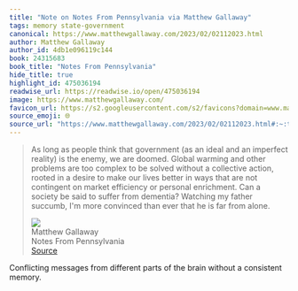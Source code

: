 ```yaml
---
title: "Note on Notes From Pennsylvania via Matthew Gallaway"
tags: memory state-government
canonical: https://www.matthewgallaway.com/2023/02/02112023.html
author: Matthew Gallaway
author_id: 4db1e096119c144
book: 24315683
book_title: "Notes From Pennsylvania"
hide_title: true
highlight_id: 475036194
readwise_url: https://readwise.io/open/475036194
image: https://www.matthewgallaway.com/
favicon_url: https://s2.googleusercontent.com/s2/favicons?domain=www.matthewgallaway.com
source_emoji: 🌐
source_url: "https://www.matthewgallaway.com/2023/02/02112023.html#:~:text=As%20long%20as,far%20from%20alone."
---
```


> As long as people think that government (as an ideal and an imperfect reality) is the enemy, we are doomed. Global warming and other problems are too complex to be solved without a collective action, rooted in a desire to make our lives better in ways that are not contingent on market efficiency or personal enrichment. Can a society be said to suffer from dementia? Watching my father succumb, I'm more convinced than ever that he is far from alone.
> <div class="quoteback-footer"><div class="quoteback-avatar"><img class="mini-favicon" src="https://s2.googleusercontent.com/s2/favicons?domain=www.matthewgallaway.com"></div><div class="quoteback-metadata"><div class="metadata-inner"><span style="display:none">FROM:</span><div aria-label="Matthew Gallaway" class="quoteback-author"> Matthew Gallaway</div><div aria-label="Notes From Pennsylvania" class="quoteback-title"> Notes From Pennsylvania</div></div></div><div class="quoteback-backlink"><a target="_blank" aria-label="go to the full text of this quotation" rel="noopener" href="https://www.matthewgallaway.com/2023/02/02112023.html#:~:text=As%20long%20as,far%20from%20alone." class="quoteback-arrow"> Source</a></div></div>

Conflicting messages from different parts of the brain without a consistent memory. 